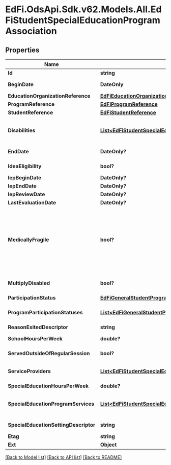# EdFi.OdsApi.Sdk.v62.Models.All.EdFiStudentSpecialEducationProgramAssociation

## Properties

Name | Type | Description | Notes
------------ | ------------- | ------------- | -------------
**Id** | **string** |  | [optional] 
**BeginDate** | **DateOnly** | The earliest date the student is involved with the program. Typically, this is the date the student becomes eligible for the program. | 
**EducationOrganizationReference** | [**EdFiEducationOrganizationReference**](EdFiEducationOrganizationReference.md) |  | 
**ProgramReference** | [**EdFiProgramReference**](EdFiProgramReference.md) |  | 
**StudentReference** | [**EdFiStudentReference**](EdFiStudentReference.md) |  | 
**Disabilities** | [**List&lt;EdFiStudentSpecialEducationProgramAssociationDisability&gt;**](EdFiStudentSpecialEducationProgramAssociationDisability.md) | An unordered collection of studentSpecialEducationProgramAssociationDisabilities. The disability condition(s) that best describes an individual&#39;s impairment, as related to special education services received. | [optional] 
**EndDate** | **DateOnly?** | The month, day, and year on which the student exited the program or stopped receiving services. | [optional] 
**IdeaEligibility** | **bool?** | Indicator of the eligibility of the student to receive special education services according to the Individuals with Disabilities Education Act (IDEA). | [optional] 
**IepBeginDate** | **DateOnly?** | The effective date of the most recent IEP. | [optional] 
**IepEndDate** | **DateOnly?** | The end date of the most recent IEP. | [optional] 
**IepReviewDate** | **DateOnly?** | The date of the last IEP review. | [optional] 
**LastEvaluationDate** | **DateOnly?** | The date of the last special education evaluation. | [optional] 
**MedicallyFragile** | **bool?** | Indicates whether the student receiving special education and related services is: 1) in the age range of birth to 22 years, and 2) has a serious, ongoing illness or a chronic condition that has lasted or is anticipated to last at least 12 or more months or has required at least one month of hospitalization, and that requires daily, ongoing medical treatments and monitoring by appropriately trained personnel which may include parents or other family members, and 3) requires the routine use of medical device or of assistive technology to compensate for the loss of usefulness of a body function needed to participate in activities of daily living, and 4) lives with ongoing threat to his or her continued well-being. Aligns with federal requirements. | [optional] 
**MultiplyDisabled** | **bool?** | Indicates whether the student receiving special education and related services has been designated as multiply disabled by the admission, review, and dismissal committee as aligned with federal requirements. | [optional] 
**ParticipationStatus** | [**EdFiGeneralStudentProgramAssociationParticipationStatus**](EdFiGeneralStudentProgramAssociationParticipationStatus.md) |  | [optional] 
**ProgramParticipationStatuses** | [**List&lt;EdFiGeneralStudentProgramAssociationProgramParticipationStatus&gt;**](EdFiGeneralStudentProgramAssociationProgramParticipationStatus.md) | An unordered collection of generalStudentProgramAssociationProgramParticipationStatuses. The status of the student&#39;s program participation. | [optional] 
**ReasonExitedDescriptor** | **string** | The reason the student left the program within a school or district. | [optional] 
**SchoolHoursPerWeek** | **double?** | Indicate the total number of hours of instructional time per week for the school that the student attends. | [optional] 
**ServedOutsideOfRegularSession** | **bool?** | Indicates whether the student received services during the summer session or between sessions. | [optional] 
**ServiceProviders** | [**List&lt;EdFiStudentSpecialEducationProgramAssociationServiceProvider&gt;**](EdFiStudentSpecialEducationProgramAssociationServiceProvider.md) | An unordered collection of studentSpecialEducationProgramAssociationServiceProviders. The staff providing special education services to the student. | [optional] 
**SpecialEducationHoursPerWeek** | **double?** | The number of hours per week for special education instruction and therapy. | [optional] 
**SpecialEducationProgramServices** | [**List&lt;EdFiStudentSpecialEducationProgramAssociationSpecialEducationProgramService&gt;**](EdFiStudentSpecialEducationProgramAssociationSpecialEducationProgramService.md) | An unordered collection of studentSpecialEducationProgramAssociationSpecialEducationProgramServices. Indicates the service(s) being provided to the student by the special education program. | [optional] 
**SpecialEducationSettingDescriptor** | **string** | The major instructional setting (more than 50 percent of a student&#39;s special education program). | [optional] 
**Etag** | **string** | A unique system-generated value that identifies the version of the resource. | [optional] 
**Ext** | **Object** | Extensions to the StudentSpecialEducationProgramAssociation entity. | [optional] 

[[Back to Model list]](../README.md#documentation-for-models) [[Back to API list]](../README.md#documentation-for-api-endpoints) [[Back to README]](../README.md)

